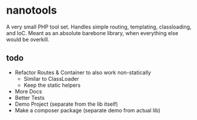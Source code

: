 nanotools
=========

A very small PHP tool set. Handles simple routing, templating, classloading, and IoC. Meant as an absolute barebone library, when everything else would be overkill. 

todo
----
- Refactor Routes & Container to also work non-statically
    * Similar to ClassLoader
    * Keep the static helpers
- More Docs
- Better Tests
- Demo Project (separate from the lib itself)
- Make a composer package (separate demo from actual lib)

